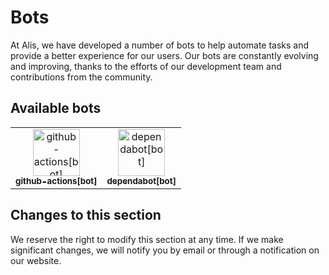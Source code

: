 # Bots

At Alis, we have developed a number of bots to help automate tasks and provide a better experience for our users. Our bots are constantly evolving and improving, thanks to the efforts of our development team and contributions from the community.

## Available bots

<!-- readme: bots -start -->
<table>
<tr>
    <td align="center">
        <a href="https://github.com/github-actions[bot]">
            <img src="https://avatars.githubusercontent.com/in/15368?v=4" width="75;" alt="github-actions[bot]"/>
            <br />
            <sub><b>github-actions[bot]</b></sub>
        </a>
    </td>
    <td align="center">
        <a href="https://github.com/dependabot[bot]">
            <img src="https://avatars.githubusercontent.com/in/29110?v=4" width="75;" alt="dependabot[bot]"/>
            <br />
            <sub><b>dependabot[bot]</b></sub>
        </a>
    </td></tr>
</table>
<!-- readme: bots -end -->

## Changes to this section

We reserve the right to modify this section at any time. If we make significant changes, we will notify you by email or through a notification on our website.
